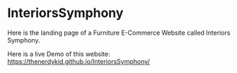 # InteriorsSymphony
Here is the landing page of a Furniture E-Commerce Website called Interiors Symphony.

Here is a live Demo of this website: https://thenerdykid.github.io/InteriorsSymphony/
